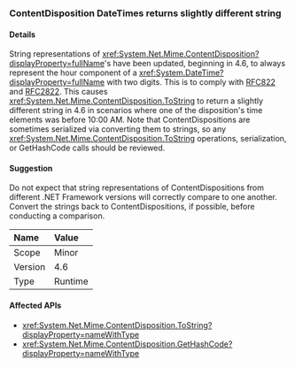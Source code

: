 ### ContentDisposition DateTimes returns slightly different string

#### Details

String representations of <xref:System.Net.Mime.ContentDisposition?displayProperty=fullName>'s have been updated, beginning in 4.6, to always represent the hour component of a <xref:System.DateTime?displayProperty=fullName> with two digits. This is to comply with [RFC822](https://www.ietf.org/rfc/rfc0822.txt) and [RFC2822](https://www.ietf.org/rfc/rfc2822.txt). This causes <xref:System.Net.Mime.ContentDisposition.ToString> to return a slightly different string in 4.6 in scenarios where one of the disposition's time elements was before 10:00 AM. Note that ContentDispositions are sometimes serialized via converting them to strings, so any <xref:System.Net.Mime.ContentDisposition.ToString> operations, serialization, or GetHashCode calls should be reviewed.

#### Suggestion

Do not expect that string representations of ContentDispositions from different .NET Framework versions will correctly compare to one another. Convert the strings back to ContentDispositions, if possible, before conducting a comparison.

| Name    | Value       |
|:--------|:------------|
| Scope   |Minor|
|Version|4.6|
|Type|Runtime|

#### Affected APIs

- <xref:System.Net.Mime.ContentDisposition.ToString?displayProperty=nameWithType>
- <xref:System.Net.Mime.ContentDisposition.GetHashCode?displayProperty=nameWithType>
